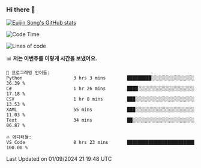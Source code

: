 ### Hi there 👋

[![Euijin Song's GitHub stats](https://github-readme-stats.vercel.app/api?username=lstar2397&count_private=true&show_icons=true&theme=tokyonight&locale=kr)](https://github.com/anuraghazra/github-readme-stats)

<!--START_SECTION:waka-->
![Code Time](http://img.shields.io/badge/Code%20Time-360%20hrs%2037%20mins-blue)

![Lines of code](https://img.shields.io/badge/%EC%A0%80%EB%8A%94%20%EC%97%AC%ED%83%9C%EA%B9%8C%EC%A7%80%20-633.7%20thousand%20%EC%A4%84%EC%9D%98%20%EC%BD%94%EB%93%9C%EB%A5%BC%20%EC%9E%91%EC%84%B1%ED%96%88%EC%96%B4%EC%9A%94.-blue)

📊 **저는 이번주를 이렇게 시간을 보냈어요.** 

```text
💬 프로그래밍 언어들: 
Python                   3 hrs 3 mins        █████████░░░░░░░░░░░░░░░░   36.39 % 
C#                       1 hr 26 mins        ████░░░░░░░░░░░░░░░░░░░░░   17.18 % 
CSV                      1 hr 8 mins         ███░░░░░░░░░░░░░░░░░░░░░░   13.53 % 
XAML                     55 mins             ███░░░░░░░░░░░░░░░░░░░░░░   11.03 % 
Text                     34 mins             ██░░░░░░░░░░░░░░░░░░░░░░░   06.87 % 

🔥 에디터들: 
VS Code                  8 hrs 23 mins       █████████████████████████   100.00 % 
```


 Last Updated on 01/09/2024 21:19:48 UTC
<!--END_SECTION:waka-->

<!--
**lstar2397/lstar2397** is a ✨ _special_ ✨ repository because its `README.md` (this file) appears on your GitHub profile.

Here are some ideas to get you started:

- 🔭 I’m currently working on ...
- 🌱 I’m currently learning ...
- 👯 I’m looking to collaborate on ...
- 🤔 I’m looking for help with ...
- 💬 Ask me about ...
- 📫 How to reach me: ...
- 😄 Pronouns: ...
- ⚡ Fun fact: ...
-->
